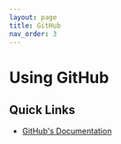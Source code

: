 ```yaml
---
layout: page
title: GitHub
nav_order: 3
---
```


# Using GitHub

## Quick Links

* [GitHub's Documentation](https://docs.github.com/en)

